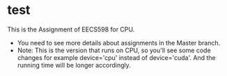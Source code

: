 # test
This is the Assignment of EECS598 for CPU.
- You need to see more details about assignments in the Master branch.
- Note: This is the version that runs on CPU, so you'll see some code changes for example device='cpu' instead of device='cuda'. And the running time will be longer accordingly.

